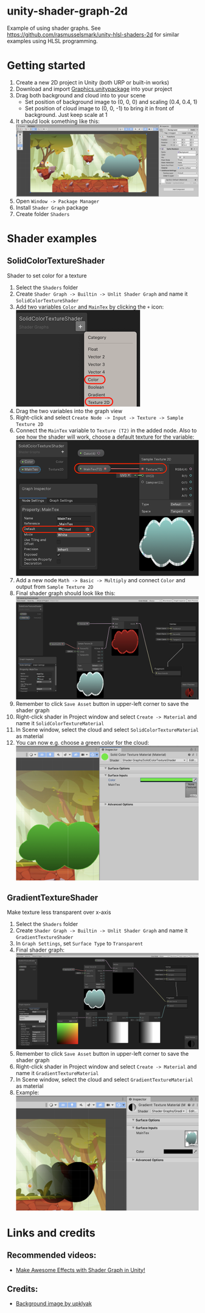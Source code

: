 # unity-shader-graph-2d

Example of using shader graphs. See https://github.com/rasmusselsmark/unity-hlsl-shaders-2d for similar examples using HLSL programming.

# Getting started

1. Create a new 2D project in Unity (both URP or built-in works)
1. Download and import [Graphics.unitypackage](https://github.com/rasmusselsmark/unity-shader-graph-2d/raw/main/Graphics.unitypackage) into your project
1. Drag both background and cloud into to your scene
   - Set position of background image to (0, 0, 0) and scaling (0.4, 0.4, 1)
   - Set position of cloud image to (0, 0, -1) to bring it in front of background. Just keep scale at 1
1. It should look something like this:
   ![Getting started](Documentation/Images/GettingStarted.png)
1. Open `Window -> Package Manager`
1. Install `Shader Graph` package
1. Create folder `Shaders`


# Shader examples

## SolidColorTextureShader

Shader to set color for a texture

1. Select the `Shaders` folder
1. Create `Shader Graph -> Builtin -> Unlit Shader Graph` and name it `SolidColorTextureShader`
1. Add two variables `Color` and `MainTex` by clicking the `+` icon:  
   ![Add variables](Documentation/Images/SolidColorTextureShaderGraph-Variables.png)
1. Drag the two variables into the graph view
1. Right-click and select `Create Node -> Input -> Texture -> Sample Texture 2D`
1. Connect the `MainTex` variable to `Texture (T2)` in the added node. Also to see how the shader will work, choose a default texture for the variable:  
   ![Connect texture node](Documentation/Images/SolidColorTextureShaderGraph-Texture.png)
1. Add a new node `Math -> Basic -> Multiply` and connect `Color` and output from `Sample Texture 2D`
1. Final shader graph should look like this:
   ![SolidColorTextureShaderGraph example](Documentation/Images/SolidColorTextureShaderGraph.png)
1. Remember to click `Save Asset` button in upper-left corner to save the shader graph
1. Right-click shader in Project window and select `Create -> Material` and name it `SolidColorTextureMaterial`
1. In Scene window, select the cloud and select `SolidColorTextureMaterial` as material
1. You can now e.g. choose a green color for the cloud:
   ![SolidColorTextureShaderGraph example](Documentation/Images/SolidColorTextureShaderExample.png)


## GradientTextureShader

Make texture less transparent over x-axis

1. Select the `Shaders` folder
1. Create `Shader Graph -> Builtin -> Unlit Shader Graph` and name it `GradientTextureShader`
1. In `Graph Settings`, set `Surface Type` to `Transparent`
1. Final shader graph:
   ![GradientTextureShader example](Documentation/Images/GradientTextureShaderGraph.png)
1. Remember to click `Save Asset` button in upper-left corner to save the shader graph
1. Right-click shader in Project window and select `Create -> Material` and name it `GradientTextureMaterial`
1. In Scene window, select the cloud and select `GradientTextureMaterial` as material
1. Example:
   ![GradientTextureShaderGraph example](Documentation/Images/GradientTextureShaderExample.png)


# Links and credits

## Recommended videos:
* [Make Awesome Effects with Shader Graph in Unity!](https://www.youtube.com/watch?v=VsUK9K6UbY4)


## Credits:
* [Background image by upklyak](https://www.freepik.com/free-vector/game-platform-cartoon-forest-landscape-2d-ui-design-computer-mobile-bright-wood-with-green-trees-grass-lianas-background-with-arcade-elements-jumping-bonus-items-nature-locations_12345468.htm#query=platform%20game%20background&position=17&from_view=keyword)
